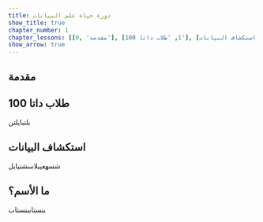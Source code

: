 ```yaml
---
title: دورة حياة علم البيانات
show_title: true
chapter_number: 1
chapter_lessons: [[0, 'مقدمة'], [1, 'طلاب داتا 100'], [2, 'استكشاف البيانات'], [3, 'ما الأسم؟']]
show_arrow: true
---
```


## مقدمة

## طلاب داتا 100

بلتبايلتن

## استكشاف البيانات 

شسهعيبلاسشتيابل

## ما الأسم؟

ينستابينستاب

